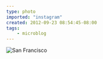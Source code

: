 ```yaml
---
type: photo
imported: "instagram"
created: 2012-09-23 08:54:45-08:00
tags:
    - microblog
---
```

![San Francisco](/media/images/photos/2012/09/d59c2f501e4a8b6f68da62ec085ebdf7.jpg)

